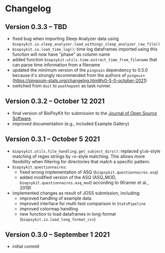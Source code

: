 # Changelog

## Version 0.3.3 – TBD
- fixed bug when importing Sleep Analyzer data using `biopsykit.io.sleep_analyzer.load_withings_sleep_analyzer_raw_file()`
- `biopsykit.io.load_time_log()`: time log dataframes imported using this function will now have "phase" as column name
- added function `biopsykit.utils.time.extract_time_from_filename` that can parse time information from a filename
- updated the minimum version of the `pingouin` dependency to 0.5.0 because it's strongly recommended from the authors of `pingouin` (https://pingouin-stats.org/changelog.html#v0-5-0-october-2021)
- switched from `doit` to `poethepoet` as task runner.

## Version 0.3.2 – October 12 2021
- final version of BioPsyKit for submission to the [Journal of Open Source Software](https://joss.theoj.org/).
- improved documentation (e.g., included Example Gallery)

## Version 0.3.1 – October 5 2021
- `biopsykit.utils.file_handling.get_subject_dirs()`: replaced `glob`-style matching of regex strings 
  by `re`-style matching. This allows more flexibility when filtering for directories that match a specific pattern. 
- `biopsykit.questionnaires`:
  - fixed wrong implementation of ASQ (`biopsykit.questionnaires.asq`)
  - added modified version of the ASQ (ASQ_MOD, `biopsykit.questionnaires.asq_mod`) according to (Kramer et al., 2019)
- implemented changes as result of JOSS submission, including:
  - improved handling of example data
  - improved interface for multi-test comparison in `StatsPipeline`
  - improved colormap handling
  - new function to load dataframes in long-format (`biopsykit.io.load_long_format_csv`)

## Version 0.3.0 – September 1 2021
- initial commit
